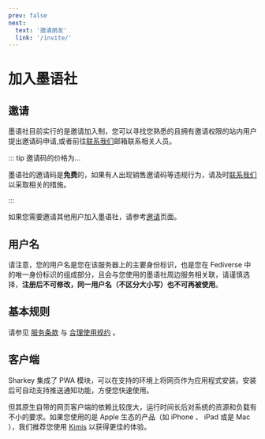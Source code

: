 ```yaml
---
prev: false
next:
  text: '邀请朋友'
  link: '/invite/'
---
```

# 加入墨语社

## 邀请

墨语社目前实行的是邀请加入制，您可以寻找您熟悉的且拥有邀请权限的站内用户提出邀请码申请,或者前往[联系我们](/contact)邮箱联系相关人员。

::: tip 邀请码的价格为…

墨语社的邀请码是**免费**的，如果有人出现销售邀请码等违规行为，请及时[联系我们]以采取相关的措施。

:::

如果您需要邀请其他用户加入墨语社，请参考[邀请]页面。

[联系我们]: /contact/
[邀请]: /invite/

## 用户名

请注意，您的用户名是您在该服务器上的主要身份标识，也是您在 Fediverse 中的唯一身份标识的组成部分，且会与您使用的墨语社周边服务相关联，请谨慎选择，**注册后不可修改，同一用户名（不区分大小写）也不可再被使用**。

## 基本规则

请参见 [服务条款] 与 [合理使用规约] 。

[服务条款]: /tos/
[合理使用规约]: /aup/

## 客户端

Sharkey 集成了 PWA 模块，可以在支持的环境上将网页作为应用程式安装。安装后可自动支持推送通知功能，方便您快速使用。

但其原生自带的网页客户端的依赖比较庞大，运行时间长后对系统的资源和负载有不小的要求。如果您使用的是 Apple 生态的产品（如 iPhone 、 iPad 或是 Mac ），我们推荐您使用 [Kimis] 以获得更佳的体验。

[Kimis]: https://github.com/Lakr233/Kimis